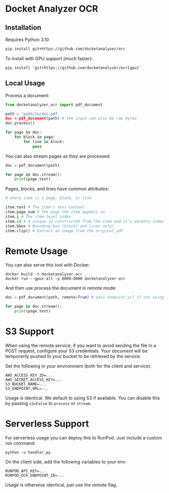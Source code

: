 # Docket Analyzer OCR

## Installation

Requires Python 3.10

```bash
pip install git+https://github.com/docketanalyzer/ocr
```

To install with GPU support (much faster):

```
pip install 'git+https://github.com/docketanalyzer/ocr[gpu]'
```

## Local Usage

Process a document:

```python
from docketanalyzer_ocr import pdf_document

path = 'path/to/doc.pdf
doc = pdf_document(path) # the input can also be raw bytes
doc.process()

for page in doc:
    for block in page:
        for line in block:
            pass
```

You can also stream pages as they are processed:

```python
doc = pdf_document(path)

for page in doc.stream():
    print(page.text)
```

Pages, blocks, and lines have common attributes:

```python
# where item is a page, block, or line

item.text # The item's text content
item.page_num # The page the item appears on
item.i # The item-level index
item.id # A unique id constructed from the item and it's parents index (e.g. 3-2-1 for the first line of the second block of the third page).
item.bbox # Bounding box (blocks and lines only)
item.clip() # Extract an image from the original pdf
```

# Remote Usage

You can also serve this tool with Docker.

```
docker build -t docketanalyzer-ocr .
docker run --gpus all -p 8000:8000 docketanalyzer-ocr
```

And then use process the document in remote mode:

```python
doc = pdf_document(path, remote=True) # pass endpoint_url if not using localhost

for page in doc.stream():
    print(page.text)
```

# S3 Support

When using the remote service, if you want to avoid sending the file in a POST request, configure your S3 credentials. Your document will be temporarily pushed to your bucket to be retrieved by the service.

Set the following in your environment (both for the client and service):

```
AWS_ACCESS_KEY_ID=...
AWS_SECRET_ACCESS_KEY=...
S3_BUCKET_NAME=...
S3_ENDPOINT_URL=...
```

Usage is identical. We default to using S3 if available. You can disable this by passing `s3=False` to `process` or `stream`.

# Serverless Support

For serverless usage you can deploy this to RunPod. Just include a custom run command:

```
python -u handler.py
```

On the client side, add the following variables to your env:

```
RUNPOD_API_KEY=...
RUNPOD_OCR_ENDPOINT_ID=...
```

Usage is otherwise identical, just use the remote flag.
